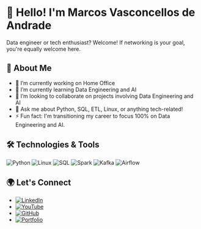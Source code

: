 # 👋 Hello! I'm Marcos Vasconcellos de Andrade

Data engineer or tech enthusiast? Welcome! If networking is your goal, you're equally welcome here.

## 🚀 About Me

- 🔭 I’m currently working on Home Office
- 🌱 I’m currently learning Data Engineering and AI
- 👯 I’m looking to collaborate on projects involving Data Engineering and AI
- 💬 Ask me about Python, SQL, ETL, Linux, or anything tech-related!
- ⚡ Fun fact: I'm transitioning my career to focus 100% on Data Engineering and AI.

## 🛠️ Technologies & Tools

![Python](https://img.shields.io/badge/-Python-333333?style=flat&logo=python)
![Linux](https://img.shields.io/badge/-Linux-333333?style=flat&logo=linux)
![SQL](https://img.shields.io/badge/-SQL-333333?style=flat&logo=postgresql)
![Spark](https://img.shields.io/badge/-Spark-333333?style=flat&logo=apache-spark)
![Kafka](https://img.shields.io/badge/-Kafka-333333?style=flat&logo=apache-kafka)
![Airflow](https://img.shields.io/badge/-Airflow-333333?style=flat&logo=apache-airflow)

## 🌍 Let's Connect

- [![LinkedIn](https://img.shields.io/badge/-LinkedIn-0A66C2?style=flat&logo=Linkedin&logoColor=white)](https://www.linkedin.com/in/dataengineer-profile)
- [![YouTube](https://img.shields.io/badge/-YouTube-FF0000?style=flat&logo=youtube&logoColor=white)]([https://www.youtube.com/channel/UCyNq6Jt-P3L2oPkV1qUtXaA])
- [![GitHub](https://img.shields.io/badge/-GitHub-181717?style=flat&logo=github)](https://github.com/marcosvandrade)
- [![Portfolio](https://img.shields.io/badge/-Portfolio-2CA5E0?style=flat&logo=internet-explorer&logoColor=white)](https://dataengineer.net.br/)
